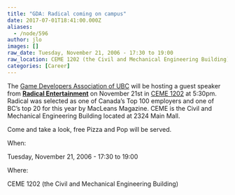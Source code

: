 ```yaml
---
title: "GDA: Radical coming on campus"
date: 2017-07-01T18:41:00.000Z
aliases:
  - /node/596
author: jlo
images: []
raw_date: Tuesday, November 21, 2006 - 17:30 to 19:00
raw_location: CEME 1202 (the Civil and Mechanical Engineering Building)
categories: [Career]
---
```


The [Game Developers Association of UBC](http://www.gdaubc.com) will be hosting a guest speaker from [**Radical Entertainment**](http://www.radical.ca/) on November 21st in [CEME 1202](http://regi4.adm.ubc.ca/classroomservices/function/viewlocation?userEvent=ShowLocation&buildingID=CEME&roomID=1202) at 5:30pm. Radical was selected as one of Canada’s Top 100 employers and one of BC’s top 20 for this year by MacLeans Magazine. CEME is the Civil and Mechanical Engineering Building located at 2324 Main Mall.

Come and take a look, free Pizza and Pop will be served.

When: 

Tuesday, November 21, 2006 - 17:30 to 19:00

Where: 

CEME 1202 (the Civil and Mechanical Engineering Building)
